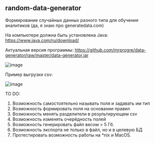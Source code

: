 random-data-generator
----

Формирование случайных данных разного типа для обучения аналитиков (да, я знаю про generatedata.com)

На компьютере должна быть установлена Java: 
https://www.java.com/ru/download/

Актуальная версия программы: 
https://github.com/mrprogre/data-generator/raw/master/data-generator.jar

![image](https://user-images.githubusercontent.com/45883640/187461319-ebc8a6cd-6ebb-419a-a3ed-51b31ef3c5f5.png)


Пример выгрузки csv:

![image](https://user-images.githubusercontent.com/45883640/187202475-5058164b-59e0-42b8-baa7-29cf76af68c2.png)

TO DO:
1) Возможность самостоятельно называть поля и задавать им тип
2) Возможность формировать поля на основании правил
3) Возможность менять разделители в результирующем csv
4) Возможность изменять очерёдность полей
5) Возможность генерировать файл весом > 5 Гб.
6) Возможность экспорта не только в файл, но и в целевую БД
7) Протестировать возможность работы на *nix и MacOS.
